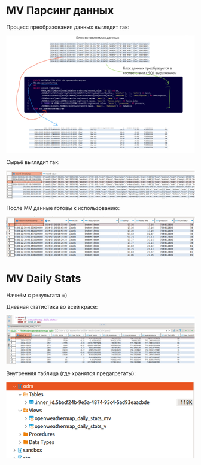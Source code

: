 # MV Парсинг данных

Процесс преобразования данных выглядит так:

![clickhouse-notes-openweather-mv-process.png](..%2Fimg%2Fclickhouse-notes-openweather-mv-process.png)

Сырьё выглядит так:

![clickhouse-notes-openweather-raw.png](..%2Fimg%2Fclickhouse-notes-openweather-raw.png)

После MV данные готовы к использованию:

![clickhouse-notes-openweather-after-mv.png](..%2Fimg%2Fclickhouse-notes-openweather-after-mv.png)

# MV Daily Stats

Начнём с результата =)

Дневная статистика во всей красе:

![clickhouse-notes-openweather-mv-daily.png](..%2Fimg%2Fclickhouse-notes-openweather-mv-daily.png)

Внутренняя таблица (где хранятся предагрегаты):

![clickhouse-notes-openweather-mv-innertable.png](..%2Fimg%2Fclickhouse-notes-openweather-mv-innertable.png)
